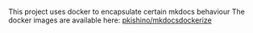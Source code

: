 
This project uses docker to encapsulate certain mkdocs behaviour
The docker images are available here: [pkishino/mkdocsdockerize](https://hub.docker.com/r/pkishino/mkdocsdockerize)


